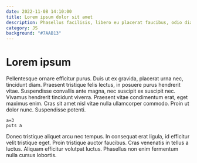 ```yaml
---
date: 2022-11-08 14:10:00
title: Lorem ipsum dolor sit amet
description: Phasellus facilisis, libero eu placerat faucibus, odio diam aliquam elit, quis viverra nunc enim vel libero.
category: JS
background: "#7AAB13"
---
```


# Lorem ipsum

Pellentesque ornare efficitur purus. Duis ut ex gravida, placerat urna nec, tincidunt diam. Praesent tristique felis lectus, in posuere purus hendrerit vitae. Suspendisse convallis ante magna, nec suscipit ex suscipit nec. Vivamus hendrerit tincidunt viverra. Praesent vitae condimentum erat, eget maximus enim. Cras sit amet nisl vitae nulla ullamcorper commodo. Proin ut dolor nunc. Suspendisse potenti. 

```
a=3
puts a
```

Donec tristique aliquet arcu nec tempus. In consequat erat ligula, id efficitur velit tristique eget. Proin tristique auctor faucibus. Cras venenatis in tellus a luctus. Aliquam efficitur volutpat luctus. Phasellus non enim fermentum nulla cursus lobortis. 